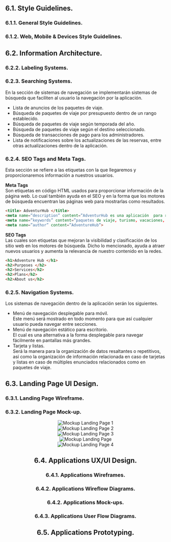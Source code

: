 ## 6.1. Style Guidelines.
### 6.1.1. General Style Guidelines.
### 6.1.2. Web, Mobile & Devices Style Guidelines.
## 6.2. Information Architecture.
### 6.2.2. Labeling Systems.
### 6.2.3. Searching Systems.
En la sección de sistemas de navegación se implementarán sistemas de búsqueda que faciliten al usuario la navegación por la aplicación.
- Lista de anuncios de los paquetes de viaje.
- Búsqueda de paquetes de viaje por presupuesto dentro de un rango establecido.
- Búsqueda de paquetes de viaje según temporada del año.
- Búsqueda de paquetes de viaje según el destino seleccionado.
- Búsqueda de transacciones de pago para los administradores.	
- Lista de notificaciones sobre los actualizaciones de las reservas, entre otras actualizaciones dentro de la aplicación.

### 6.2.4. SEO Tags and Meta Tags.
Esta sección se refiere a las etiquetas con la que llegaremos y proporcionaremos información a nuestros usuarios.<br>

<strong>Meta Tags</strong><br>
Son etiquetas en código HTML usados para proporcionar información de la página web. Lo cual también ayuda en el SEO y en la forma que los motores de búsqueda encuentran las páginas web para mostrarlas como resultados.

```html
<title> AdventurHub </title>
<meta name=”description” content=”AdventurHub es una aplicación  para reservar paquetes de viaje”>
<meta name=”keywords” content=”paquetes de viaje, turismo, vacaciones, vuelos, hoteles”>
<meta name=”author” content=”AdventureHub”>
```

<strong>SEO Tags</strong><br>
Las cuales son etiquetas que mejoran la visibilidad y clasificación de los sitio web en los motores de búsqueda. Dicho lo mencionado, ayuda a atraer nuevos usuarios y aumenta la relevancia de nuestro contenido en la redes.
```html
<h1>Adventure Hub </h1>
<h2>Purposes </h2>
<h2>Services</h2>
<h2>Plans</h2>
<h2>About us</h2>
```

### 6.2.5. Navigation Systems.
Los sistemas de navegación dentro de la aplicación serán los siguientes.
- Menú de navegación desplegable para móvil.<br>
  Este menú será mostrado en todo momento para que así cualquier usuario pueda navegar entre secciones.
- Menú de navegación estático para escritorio.<br>
 El cual es una alternativa a la forma desplegable para navegar fácilmente en pantallas más grandes.
- Tarjeta y listas.<br>
 Será la manera para la organización de datos resaltantes o repetitivos, así como la organización de información relacionada en caso de tarjetas y listas en caso de    múltiples enunciados relacionados como en paquetes de viaje.

## 6.3. Landing Page UI Design.
### 6.3.1. Landing Page Wireframe.
### 6.3.2. Landing Page Mock-up.

<div align="center">
				<img src="https://github.com/WX82-06-Arquitectura-de-Swe-Emergentes/upc-pre-202302-si572-SW71-adventurahub-report/blob/Capitulo_VI_Solution_UX_Design/
resources/tp/MockUp-Landing-Page-1.png" alt="Mockup Landing Page 1">
			</div>

<div align="center">

<div align="center">
				<img src="https://github.com/WX82-06-Arquitectura-de-Swe-Emergentes/upc-pre-202302-si572-SW71-adventurahub-report/blob/Capitulo_VI_Solution_UX_Design/
resources/tp/MockUp-Landing-Page-2.png" alt="Mockup Landing Page 2">
</div>

<div align="center">
				<img src="https://github.com/WX82-06-Arquitectura-de-Swe-Emergentes/upc-pre-202302-si572-SW71-adventurahub-report/blob/Capitulo_VI_Solution_UX_Design/
resources/tp/MockUp-Landing-Page-3.png" alt="Mockup Landing Page 3">
</div>

<div align="center">
				<img src="https://github.com/WX82-06-Arquitectura-de-Swe-Emergentes/upc-pre-202302-si572-SW71-adventurahub-report/blob/Capitulo_VI_Solution_UX_Design/
resources/tp/MockUp-Landing-Page-4.png" alt="Mockup Landing Page">
</div>

<div align="center">
				<img src="https://github.com/WX82-06-Arquitectura-de-Swe-Emergentes/upc-pre-202302-si572-SW71-adventurahub-report/blob/Capitulo_VI_Solution_UX_Design/
resources/tp/MockUp-Landing-Page-5.png" alt="Mockup Landing Page 4">
</div>


## 6.4. Applications UX/UI Design.
### 6.4.1. Applications Wireframes.
### 6.4.2. Applications Wireflow Diagrams.
### 6.4.2. Applications Mock-ups.
### 6.4.3. Applications User Flow Diagrams.
## 6.5. Applications Prototyping.
